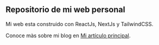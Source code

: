 ## Repositorio de mi web personal

Mi web esta construido con ReactJs, NextJs y TailwindCSS.

Conoce màs sobre mi blog en [Mi artículo principal](https://wilsonquispe.vercel.app/post/jardin-digital).
